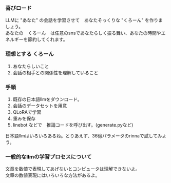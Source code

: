 ### 喜びロード
LLMに "あなた" の会話を学習させて　あなたそっくりな "くろーん" を作りましょう。  
あなたの　くろーん　は任意のsnsであなたらしく振る舞い、あなたの時間やエネルギーを節約してくれます。

### 理想とする くろーん
1. あなたらしいこと
2. 会話の相手との関係性を理解していること

### 手順
1. 既存の日本語llmをダウンロード。　
2. 会話のデータセットを用意
3. QLoRAで学習 
4. 重みを保存
5. linebot などで　推論コードを呼び出す。(generate.pyなど)

日本語llmはいろいろあるね。とりあえず、36億パラメータのrinnaで試してみよう。


### 一般的なllmの学習プロセスについて
文章を数値で表現してあげないとコンピュータは理解できないよ。  
文章の数値表現にはいろいろな方法があるよ。  

